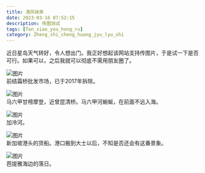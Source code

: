 ```yaml
---
title: 清风徐来
date: 2023-03-16 07:52:15
description: 传图测试
tags: [Tan_xiao_you_hong_ru]
category: Zheng_shi_cheng_huang_jyu_lyu_shi
---
```

近日星岛天气转好，令人想出门。我正好想起该网站支持传图片，于是试一下是否可行。如果可以，之后我就可以彻底不需用朋友圈了。  

  
![图片](/assets/img/20230316/IMG_1284.png)  
前结霜桥批发市场，已于2017年拆除。 
  
![图片](/assets/img/20230316/IMG_2154.png)  
马六甲甘榜摩登，近曾昆清桥。马六甲河蜿蜒，在前面不远入海。  
   
![图片](/assets/img/20230316/IMG_2673.png)  
加冷河。 
   
![图片](/assets/img/20230316/IMG_2820.png)  
新加坡港头的货船。港口搬到大士以后，不知是否还会有这番景象。  

![图片](/assets/img/20230316/IMG_2977.png)  
芭提雅海边的落日。 
      